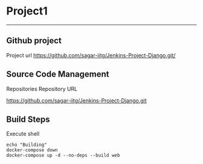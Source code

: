 

# Project1
-----------------------


## Github project

Project url
https://github.com/sagar-iitg/Jenkins-Project-Django.git/

## Source Code Management
Repositories
Repository URL


https://github.com/sagar-iitg/Jenkins-Project-Django.git


## Build Steps

Execute shell
```
echo "Building"
docker-compose down
docker-compose up -d --no-deps --build web
```

